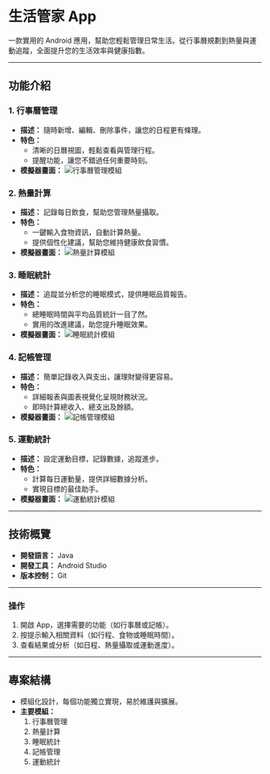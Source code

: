 # 生活管家 App

一款實用的 Android 應用，幫助您輕鬆管理日常生活。從行事曆規劃到熱量與運動追蹤，全面提升您的生活效率與健康指數。

---

## 功能介紹

### 1. **行事曆管理**
- **描述：** 隨時新增、編輯、刪除事件，讓您的日程更有條理。
- **特色：**
  - 清晰的日曆視圖，輕鬆查看與管理行程。
  - 提醒功能，讓您不錯過任何重要時刻。
- **模擬器畫面：**
  ![行事曆管理模組](./calendar_module.png)

### 2. **熱量計算**
- **描述：** 記錄每日飲食，幫助您管理熱量攝取。
- **特色：**
  - 一鍵輸入食物資訊，自動計算熱量。
  - 提供個性化建議，幫助您維持健康飲食習慣。
- **模擬器畫面：**
  ![熱量計算模組](./calorie_module.png)

### 3. **睡眠統計**
- **描述：** 追蹤並分析您的睡眠模式，提供睡眠品質報告。
- **特色：**
  - 總睡眠時間與平均品質統計一目了然。
  - 實用的改進建議，助您提升睡眠效果。
- **模擬器畫面：**
  ![睡眠統計模組](./sleep_module.png)

### 4. **記帳管理**
- **描述：** 簡單記錄收入與支出，讓理財變得更容易。
- **特色：**
  - 詳細報表與圖表視覺化呈現財務狀況。
  - 即時計算總收入、總支出及餘額。
- **模擬器畫面：**
  ![記帳管理模組](./finance_module.png)

### 5. **運動統計**
- **描述：** 設定運動目標，記錄數據，追蹤進步。
- **特色：**
  - 計算每日運動量，提供詳細數據分析。
  - 實現目標的最佳助手。
- **模擬器畫面：**
  ![運動統計模組](./exercise_module.png)

---

## 技術概覽
- **開發語言：** Java
- **開發工具：** Android Studio
- **版本控制：** Git

---

### 操作
1. 開啟 App，選擇需要的功能（如行事曆或記帳）。
2. 按提示輸入相關資料（如行程、食物或睡眠時間）。
3. 查看結果或分析（如日程、熱量攝取或運動進度）。

---

## 專案結構
- 模組化設計，每個功能獨立實現，易於維護與擴展。
- **主要模組：**
  1. 行事曆管理
  2. 熱量計算
  3. 睡眠統計
  4. 記帳管理
  5. 運動統計
